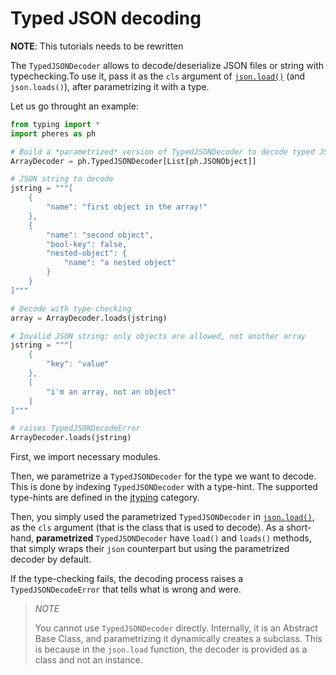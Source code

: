 Typed JSON decoding
===================

**NOTE**: This tutorials needs to be rewritten

The `TypedJSONDecoder` allows to decode/deserialize JSON files or string with typechecking.To use it, pass it as the `cls` argument of [`json.load()`](https://docs.python.org/3/library/json.html#json.load) (and `json.loads()`), after parametrizing it with a type.

Let us go throught an example:
```python
from typing import *
import pheres as ph

# Build a *parametrized* version of TypedJSONDecoder to decode typed JSON
ArrayDecoder = ph.TypedJSONDecoder[List[ph.JSONObject]]

# JSON string to decode
jstring = """[
    {
        "name": "first object in the array!"
    },
    {
        "name": "second object",
        "bool-key": false,
        "nested-object": {
            "name": "a nested object"
        }
    }
]"""

# Decode with type-checking
array = ArrayDecoder.loads(jstring)

# Invalid JSON string: only objects are allowed, not another array
jstring = """[
    {
        "key": "value"
    },
    [
        "i'm an array, not an object"
    ]
]"""

# raises TypedJSONDecodeError
ArrayDecoder.loads(jstring)
```
First, we import necessary modules.

Then, we parametrize a `TypedJSONDecoder` for the type we want to decode. This is done by indexing `TypedJSONDecoder` with a type-hint. The supported type-hints are defined in the [jtyping](jtyping#type-hint-utilities) category.

Then, you simply used the parametrized `TypedJSONDecoder` in [`json.load()`](https://docs.python.org/3.9/library/json.html#json.load), as the `cls` argument (that is the class that is used to decode).
As a short-hand, **parametrized** `TypedJSONDecoder` have `load()` and `loads()` methods, that simply wraps their `json` counterpart but using the parametrized decoder by default.

If the type-checking fails, the decoding process raises a `TypedJSONDecodeError` that tells what is wrong and were.

> *NOTE*
>
> You cannot use `TypedJSONDecoder` directly. Internally, it is an Abstract Base Class, and parametrizing it dynamically creates a subclass. This is because in the `json.load` function, the decoder is provided as a class and not an instance.